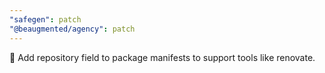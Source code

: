 ```yaml
---
"safegen": patch
"@beaugmented/agency": patch
---
```


🔧 Add repository field to package manifests to support tools like renovate.

